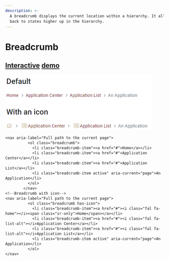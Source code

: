 ```yaml
---
description: >-
  A breadcrumb displays the current location within a hierarchy. It allows going
  back to states higher up in the hierarchy.
---
```


# Breadcrumb

## [Interactive](http://cloud.crimsonlogic.com/2021/website/jds/v1/components.html#breadcrumb-wrapper) [demo](http://cloud.crimsonlogic.com/2021/website/jds/v1/components.html#breadcrumb-wrapper)

![](../.gitbook/assets/image%20%2818%29.png)

```text
<nav aria-label="Full path to the current page">
          <ol class="breadcrumb">
            <li class="breadcrumb-item"><a href="#">Home</a></li>
            <li class="breadcrumb-item"><a href="#">Application Center</a></li>
            <li class="breadcrumb-item"><a href="#">Application List</a></li>
            <li class="breadcrumb-item active" aria-current="page">An Application</li>
          </ol>
        </nav>
<!--Breadcrumb with icon-->
<nav aria-label="Full path to the current page">
          <ol class="breadcrumb has-icon">
            <li class="breadcrumb-item"><a href="#"><i class="fal fa-home"></i><span class="sr-only">Home</span></a></li>
            <li class="breadcrumb-item"><a href="#"><i class="fal fa-list-alt"></i>Application Center</a></li>
            <li class="breadcrumb-item"><a href="#"><i class="fal fa-list-alt"></i>Application List</a></li>
            <li class="breadcrumb-item active" aria-current="page">An Application</li>
          </ol>
</nav>
```


